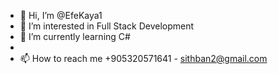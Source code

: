 - 👋 Hi, I’m @EfeKaya1
- 👀 I’m interested in Full Stack Development
- 🌱 I’m currently learning C#
- 
- 📫 How to reach me +905320571641 - sithban2@gmail.com

<!---
EfeKaya1/EfeKaya1 is a ✨ special ✨ repository because its `README.md` (this file) appears on your GitHub profile.
You can click the Preview link to take a look at your changes.
--->
